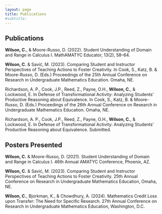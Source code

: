 ```yaml
---
layout: page
title: Publications
#subtitle: 
---
```


## Publications

<b>Wilson, C.</b>, &amp; Moore-Russo, D. (2022). Student Understanding of Domain and Range in Calculus I. MathAMATYC Educator, 13(2), 58–64. 

<b>Wilson, C.</b> &amp; Savi&#0263;, M. (2023). Comparing Student and Instructor Perspectives of Teaching Actions to Foster Creativity. In Cook, S., Katz, B. &amp; Moore-Russo, D. (Eds.) Proceedings of the 25th Annual Conference on Research in Undergraduate Mathematics Education. Omaha, NE.

Richardson, A. P., Cook, J.P., Reed, Z., Payne, O.H., <b>Wilson, C.</b>, & Lockwood, E. In Defense of Transformational Activity: Analyzing Students’ Productive Reasoning about Equivalence. In Cook, S., Katz, B. &amp; Moore-Russo, D. (Eds.) Proceedings of the 26th Annual Conference on Research in Undergraduate Mathematics Education. Omaha, NE.

Richardson, A. P., Cook, J.P., Reed, Z., Payne, O.H., <b>Wilson, C.</b>, & Lockwood, E. In Defense of Transformational Activity: Analyzing Students’ Productive Reasoning about Equivalence. Submitted.

## Posters Presented

<b>Wilson, C.</b> &amp; Moore-Russo, D. (2021). Student Understanding of Domain and Range in Calculus I. 46th Annual AMATYC Conference, Phoenix, AZ.

<b>WIlson, C.</b> &amp; Savi&#0263;, M. (2023). Comparing Student and Instructor Perspectives of Teaching Actions to Foster Creativity. 25th Annual Conference on Research in Undergraduate Mathematics Education, Omaha, NE.

<b>Wilson, C.</b>, Bjorkman, K., & Chowdhury, A. (2024). Mathematics Credit Loss upon Transfer: The Need for Specific Research. 27th Annual Conference on Research in Undergraduate Mathematics Education, Washington, D.C.
